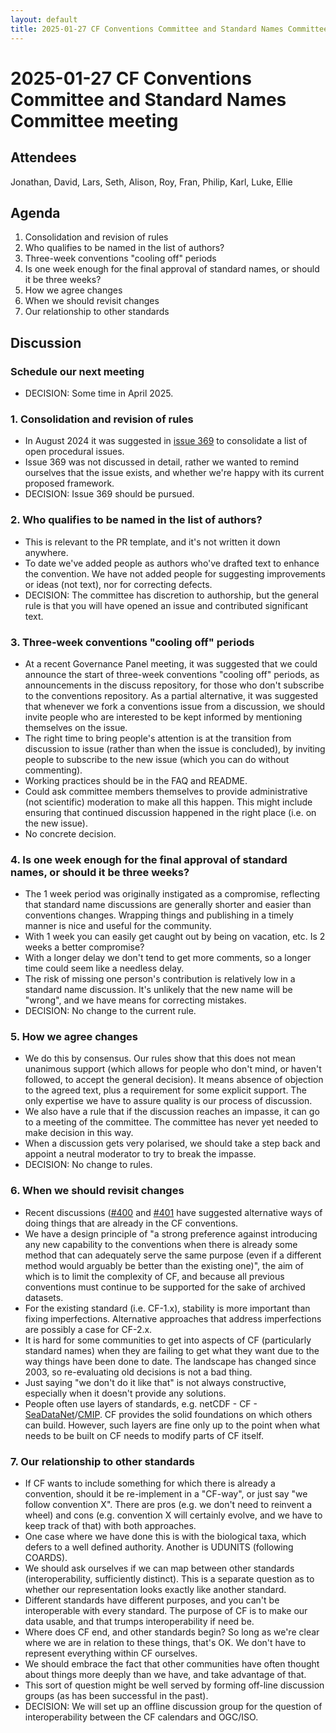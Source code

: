```yaml
---
layout: default
title: 2025-01-27 CF Conventions Committee and Standard Names Committee meeting
---
```

# 2025-01-27 CF Conventions Committee and Standard Names Committee meeting

## Attendees

Jonathan, David, Lars, Seth, Alison, Roy, Fran, Philip, Karl, Luke, Ellie


## Agenda

1. Consolidation and revision of rules
2. Who qualifies to be named in the list of authors?
3. Three-week conventions "cooling off" periods
4. Is one week enough for the final approval of standard names, or should it be three weeks?
5. How we agree changes
6. When we should revisit changes
7. Our relationship to other standards


## Discussion

### Schedule our next meeting

* DECISION: Some time in April 2025.

### 1. Consolidation and revision of rules

* In August 2024 it was suggested  in [issue 369](https://github.com/cf-convention/cf-conventions/issues/369) to consolidate a list of open procedural issues.
* Issue 369 was not discussed in detail, rather we wanted to remind ourselves that the issue exists, and whether we're happy with its current proposed framework.
* DECISION: Issue 369 should be pursued.

### 2. Who qualifies to be named in the list of authors?

* This is relevant to the PR template, and it's not written it down anywhere.
* To date we've added people as authors who've drafted text to enhance the convention.
We have not added people for suggesting improvements or ideas (not text), nor for correcting defects.
* DECISION: The committee has discretion to authorship, but the general rule is that you will have opened an issue and contributed significant text.

### 3. Three-week conventions "cooling off" periods

* At a recent Governance Panel meeting, it was suggested that we could announce the start of three-week conventions "cooling off" periods, as announcements in the discuss repository, for those who don't subscribe to the conventions repository.
As a partial alternative, it was suggested that whenever we fork a conventions issue from a discussion, we should invite people who are interested to be kept informed by mentioning themselves on the issue.
* The right time to bring people's attention is at the transition from discussion to issue (rather than when the issue is concluded), by inviting people to subscribe to the new issue (which you can do without commenting).
* Working practices should be in the FAQ and README.
* Could ask committee members themselves to provide administrative (not scientific) moderation to make all this happen. This might include ensuring that continued discussion happened in the right place (i.e. on the new issue).
* No concrete decision.

### 4. Is one week enough for the final approval of standard names, or should it be three weeks?

* The 1 week period was originally instigated as a compromise, reflecting that standard name discussions are generally shorter and easier than conventions changes.
Wrapping things and publishing in a timely manner is nice and useful for the community.
* With 1 week you can easily get caught out by being on vacation, etc.
Is 2 weeks a better compromise?
* With a longer delay we don't tend to get more comments, so a longer time could seem like a needless delay.
* The risk of missing one person's contribution is relatively low in a standard name discussion. It's unlikely that the new name will be "wrong", and we have means for correcting mistakes.
* DECISION: No change to the current rule.

### 5. How we agree changes

* We do this by consensus.
Our rules show that this does not mean unanimous support (which allows for people who don't mind, or haven't followed, to accept the general decision).
It means absence of objection to the agreed text, plus a requirement for some explicit support.
The only expertise we have to assure quality is our process of discussion.
* We also have a rule that if the discussion reaches an impasse, it can go to a meeting of the committee.
The committee has never yet needed to make decision in this way.
* When a discussion gets very polarised, we should take a step back and appoint a neutral moderator to try to break the impasse.
* DECISION: No change to rules.

### 6. When we should revisit changes

* Recent discussions ([#400](https://github.com/orgs/cf-convention/discussions/400) and [#401](https://github.com/orgs/cf-convention/discussions/401) have suggested alternative ways of doing things that are already in the CF conventions.
* We have a design principle of "a strong preference against introducing any new capability to the conventions when there is already some method that can adequately serve the same purpose (even if a different method would arguably be better than the existing one)", the aim of which is to limit the complexity of CF, and because all previous conventions must continue to be supported for the sake of archived datasets.
* For the existing standard (i.e. CF-1.x), stability is more important than fixing imperfections. Alternative approaches that address imperfections are possibly  a case for CF-2.x.
* It is hard for some communities to get into aspects of CF (particularly standard names) when they are failing to get what they want due to the way things have been done to date. The landscape has changed since 2003, so re-evaluating old decisions is not a bad thing.
* Just saying "we don't do it like that" is not always constructive, especially when it doesn't provide any solutions.
* People often use layers of standards, e.g. netCDF - CF - [SeaDataNet](https://www.seadatanet.org)/[CMIP](https://www.wcrp-climate.org/wgcm-cmip). CF provides the solid foundations on which others can build.
However, such layers are fine only up to the point when what needs to be built on CF needs to modify parts of CF itself.

### 7. Our relationship to other standards

* If CF wants to include something for which there is already a convention, should it be re-implement in a "CF-way", or just say "we follow convention X".
There are pros (e.g. we don't need to reinvent a wheel) and cons (e.g. convention X will certainly evolve, and we have to keep track of that) with both approaches.
* One case where we have done this is with the biological taxa, which defers to a well defined authority.
Another is UDUNITS (following COARDS).
* We should ask ourselves if we can map between other standards (interoperability, sufficiently distinct). This is a separate question as to whether our representation looks exactly like another standard.
* Different standards have different purposes, and you can't be interoperable with every standard. The purpose of CF is to make our data usable, and that trumps interoperability if need be.
* Where does CF end, and other standards begin? So long as we're clear where we are in relation to these things, that's OK. We don't have to represent everything within CF ourselves.
* We should embrace the fact that other communities have often thought about things more deeply than we have, and take advantage of that.
* This sort of question might be well served by forming off-line discussion groups (as has been successful in the past).
* DECISION: We will set up an offline discussion group for the question of interoperability between the CF calendars and OGC/ISO.

